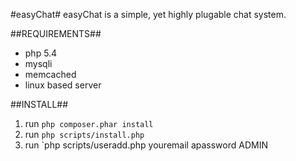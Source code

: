 #easyChat#
easyChat is a simple, yet highly plugable chat system.

##REQUIREMENTS##
- php 5.4
- mysqli
- memcached
- linux based server

##INSTALL##
1. run `php composer.phar install`
2. run `php scripts/install.php`
3. run `php scripts/useradd.php youremail apassword ADMIN
